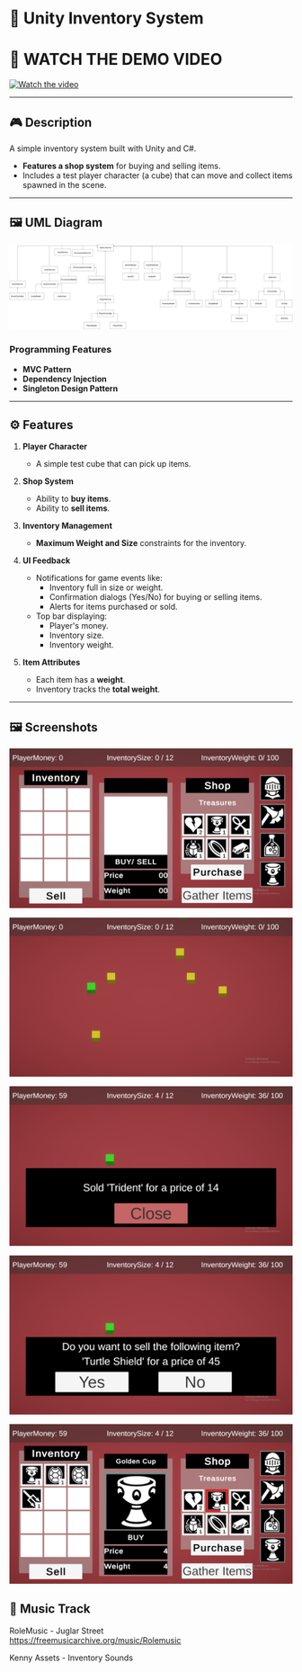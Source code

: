 # 🛒 Unity Inventory System

# 🎥 WATCH THE DEMO VIDEO
[![Watch the video](https://img.youtube.com/vi/B7hMu0V3SW0/maxresdefault.jpg)](https://www.youtube.com/watch?v=B7hMu0V3SW0)

---

## 🎮 Description

A simple inventory system built with Unity and C#.  
- **Features a shop system** for buying and selling items.  
- Includes a test player character (a cube) that can move and collect items spawned in the scene.  

---

## 🖼️ UML Diagram

![UML Diagram](Market/Assets/ScreenShots/MarketInventorySystemLatest.drawio.png)  

### **Programming Features**  
- **MVC Pattern**  
- **Dependency Injection**  
- **Singleton Design Pattern**

---

## ⚙️ Features

1. **Player Character**  
   - A simple test cube that can pick up items.  

2. **Shop System**  
   - Ability to **buy items**.  
   - Ability to **sell items**.  

3. **Inventory Management**  
   - **Maximum Weight and Size** constraints for the inventory.  

4. **UI Feedback**  
   - Notifications for game events like:  
     - Inventory full in size or weight.  
     - Confirmation dialogs (Yes/No) for buying or selling items.  
     - Alerts for items purchased or sold.  
   - Top bar displaying:  
     - Player's money.  
     - Inventory size.  
     - Inventory weight.  

5. **Item Attributes**  
   - Each item has a **weight**.  
   - Inventory tracks the **total weight**.

---

## 🖼️ Screenshots

![Alt Text](https://github.com/TheOne41799/Market/blob/main/Market/Assets/ScreenShots/Screenshot%20(11).png)

![Alt Text](https://github.com/TheOne41799/Market/blob/main/Market/Assets/ScreenShots/Screenshot%20(12).png)  

![Alt Text](https://github.com/TheOne41799/Market/blob/main/Market/Assets/ScreenShots/Screenshot%20(13).png)  

![Alt Text](https://github.com/TheOne41799/Market/blob/main/Market/Assets/ScreenShots/Screenshot%20(14).png)  

![Alt Text](https://github.com/TheOne41799/Market/blob/main/Market/Assets/ScreenShots/Screenshot%20(15).png) 

## 🎵 Music Track
RoleMusic - Juglar Street  
https://freemusicarchive.org/music/Rolemusic

Kenny Assets - Inventory Sounds

